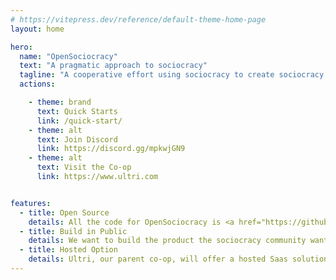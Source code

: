 ```yaml
---
# https://vitepress.dev/reference/default-theme-home-page
layout: home

hero:
  name: "OpenSociocracy"
  text: "A pragmatic approach to sociocracy"
  tagline: "A cooperative effort using sociocracy to create sociocracy tools"
  actions:

    - theme: brand
      text: Quick Starts
      link: /quick-start/
    - theme: alt
      text: Join Discord
      link: https://discord.gg/mpkwjGN9
    - theme: alt
      text: Visit the Co-op
      link: https://www.ultri.com


features:
  - title: Open Source
    details: All the code for OpenSociocracy is <a href="https://github.com/OpenSociocracy/opensociocracy-platform/">free and open source</a>.<br /><br /><a href="https://github.com/OpenSociocracy/">Code Repository</a>
  - title: Build in Public
    details: We want to build the product the sociocracy community wants.<br /><br /><a href="https://twitter.com/OpenSociocracy">Follow on Twitter<a href="https://twitter.com/OpenSociocracy"> or join in on <a href="https://discord.gg/mpkwjGN9">Discord</a>.
  - title: Hosted Option
    details: Ultri, our parent co-op, will offer a hosted Saas solution.<br /><br /> <a href="https://www.ultri.com/logbook/">COMING SOON</a>
---
```

